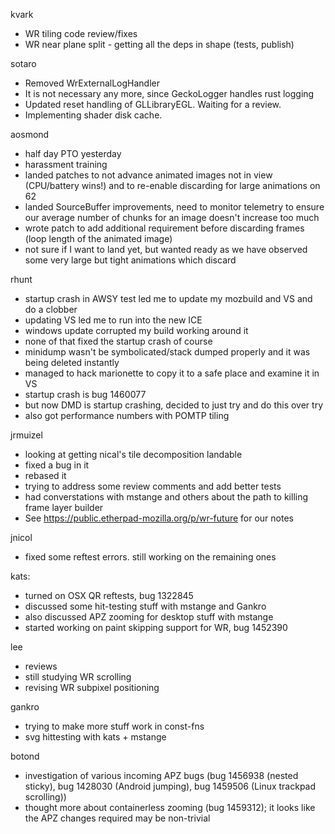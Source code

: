 

kvark
* WR tiling code review/fixes
* WR near plane split - getting all the deps in shape (tests, publish)



sotaro
* Removed WrExternalLogHandler
* It is not necessary any more, since GeckoLogger handles rust logging
* Updated reset handling of GLLibraryEGL. Waiting for a review.
* Implementing shader disk cache.



aosmond
* half day PTO yesterday
* harassment training
* landed patches to not advance animated images not in view (CPU/battery wins!) and to re-enable discarding for large animations on 62
* landed SourceBuffer improvements, need to monitor telemetry to ensure our average number of chunks for an image doesn't increase too much
* wrote patch to add additional requirement before discarding frames (loop length of the animated image)
* not sure if I want to land yet, but wanted ready as we have observed some very large but tight animations which discard



rhunt
* startup crash in AWSY test led me to update my mozbuild and VS and do a clobber
* updating VS led me to run into the new ICE
* windows update corrupted my build working around it
* none of that fixed the startup crash of course
* minidump wasn't be symbolicated/stack dumped properly and it was being deleted instantly
* managed to hack marionette to copy it to a safe place and examine it in VS
* startup crash is bug 1460077
* but now DMD is startup crashing, decided to just try and do this over try
* also got performance numbers with POMTP tiling



jrmuizel
* looking at getting nical's tile decomposition landable
* fixed a bug in it
* rebased it
* trying to address some review comments and add better tests
* had converstations with mstange and others about the path to killing frame layer builder
* See https://public.etherpad-mozilla.org/p/wr-future for our notes



jnicol
* fixed some reftest errors. still working on the remaining ones



kats:
* turned on OSX QR reftests, bug 1322845
* discussed some hit-testing stuff with mstange and Gankro
* also discussed APZ zooming for desktop stuff with mstange
* started working on paint skipping support for WR, bug 1452390



lee
* reviews
* still studying WR scrolling
* revising WR subpixel positioning



gankro
* trying to make more stuff work in const-fns
* svg hittesting with kats + mstange



botond
* investigation of various incoming APZ bugs (bug 1456938 (nested sticky), bug 1428030 (Android jumping), bug 1459506 (Linux trackpad scrolling)) 
* thought more about containerless zooming (bug 1459312); it looks like the APZ changes required may be non-trivial



